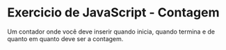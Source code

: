 # Exercicio de JavaScript - Contagem

Um contador onde você deve inserir quando inicia, quando termina e de quanto em quanto deve ser a contagem.
